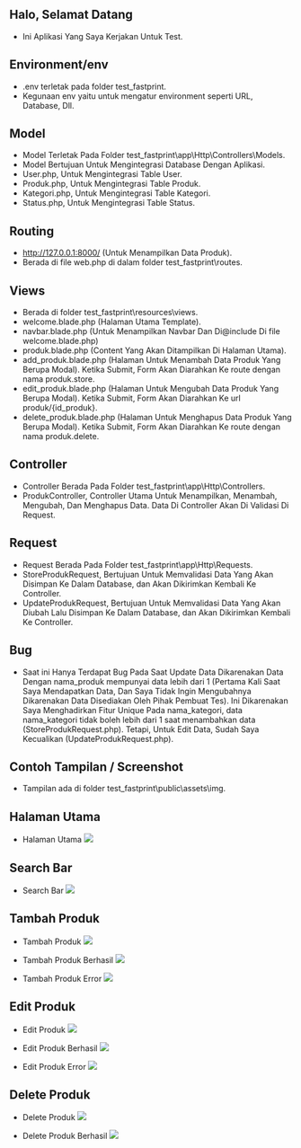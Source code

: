 ## Halo, Selamat Datang

-   Ini Aplikasi Yang Saya Kerjakan Untuk Test.

## Environment/env

-   .env terletak pada folder test_fastprint.
-   Kegunaan env yaitu untuk mengatur environment seperti URL, Database, Dll.

## Model

-   Model Terletak Pada Folder test_fastprint\app\Http\Controllers\Models.
-   Model Bertujuan Untuk Mengintegrasi Database Dengan Aplikasi.
-   User.php, Untuk Mengintegrasi Table User.
-   Produk.php, Untuk Mengintegrasi Table Produk.
-   Kategori.php, Untuk Mengintegrasi Table Kategori.
-   Status.php, Untuk Mengintegrasi Table Status.

## Routing

-   http://127.0.0.1:8000/ (Untuk Menampilkan Data Produk).
-   Berada di file web.php di dalam folder test_fastprint\routes.

## Views

-   Berada di folder test_fastprint\resources\views.
-   welcome.blade.php (Halaman Utama Template).
-   navbar.blade.php (Untuk Menampilkan Navbar Dan Di@include Di file welcome.blade.php)
-   produk.blade.php (Content Yang Akan Ditampilkan Di Halaman Utama).
-   add_produk.blade.php (Halaman Untuk Menambah Data Produk Yang Berupa Modal). Ketika Submit, Form Akan Diarahkan Ke route dengan nama produk.store.
-   edit_produk.blade.php (Halaman Untuk Mengubah Data Produk Yang Berupa Modal). Ketika Submit, Form Akan Diarahkan Ke url produk/{id_produk}.
-   delete_produk.blade.php (Halaman Untuk Menghapus Data Produk Yang Berupa Modal). Ketika Submit, Form Akan Diarahkan Ke route dengan nama produk.delete.

## Controller

-   Controller Berada Pada Folder test_fastprint\app\Http\Controllers.
-   ProdukController, Controller Utama Untuk Menampilkan, Menambah, Mengubah, Dan Menghapus Data. Data Di Controller Akan Di Validasi Di Request.

## Request

-   Request Berada Pada Folder test_fastprint\app\Http\Requests.
-   StoreProdukRequest, Bertujuan Untuk Memvalidasi Data Yang Akan Disimpan Ke Dalam Database, dan Akan Dikirimkan Kembali Ke Controller.
-   UpdateProdukRequest, Bertujuan Untuk Memvalidasi Data Yang Akan Diubah Lalu Disimpan Ke Dalam Database, dan Akan Dikirimkan Kembali Ke Controller.

## Bug

-   Saat ini Hanya Terdapat Bug Pada Saat Update Data Dikarenakan Data Dengan nama_produk mempunyai data lebih dari 1 (Pertama Kali Saat Saya Mendapatkan Data, Dan Saya Tidak Ingin Mengubahnya Dikarenakan Data Disediakan Oleh Pihak Pembuat Tes). Ini Dikarenakan Saya Menghadirkan Fitur Unique Pada nama_kategori, data nama_kategori tidak boleh lebih dari 1 saat menambahkan data (StoreProdukRequest.php). Tetapi, Untuk Edit Data, Sudah Saya Kecualikan (UpdateProdukRequest.php).

## Contoh Tampilan / Screenshot

-   Tampilan ada di folder test_fastprint\public\assets\img.

## Halaman Utama

-   Halaman Utama
    ![](public/assets/img/Halaman_Utama.png)

## Search Bar

-   Search Bar
    ![](public/assets/img/Search_Data.png)

## Tambah Produk

-   Tambah Produk
    ![](public/assets/img/Tambah_Data.png)

-   Tambah Produk Berhasil
    ![](public/assets/img/Tambah_Data_Berhasil.png)

-   Tambah Produk Error
    ![](public/assets/img/Tambah_Data_Error.png)

## Edit Produk

-   Edit Produk
    ![](public/assets/img/Edit_Data.png)

-   Edit Produk Berhasil
    ![](public/assets/img/Edit_Data_Berhasil.png)

-   Edit Produk Error
    ![](public/assets/img/Edit_Data_Error.png)

## Delete Produk

-   Delete Produk
    ![](public/assets/img/Delete_Data.png)

-   Delete Produk Berhasil
    ![](public/assets/img/Delete_Data_Berhasil.png)
